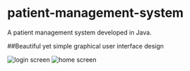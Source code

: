 # patient-management-system
A patient management system developed in Java.

##Beautiful yet simple graphical user interface design

![login screen](https://raw.github.com/tobiasbueschel/master/patient-management-system/images/screens/login.png)
![home screen](https://raw.github.com/tobiasbueschel/master/patient-management-system/images/screens/home.png)

